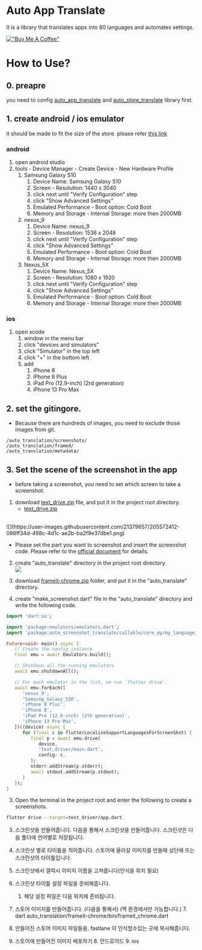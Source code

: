 # Auto App Translate

It is a library that translates apps into 80 languages and automates settings.

[!["Buy Me A Coffee"](https://www.buymeacoffee.com/assets/img/custom_images/orange_img.png)](https://www.buymeacoffee.com/melodysdren)

# How to Use?
## 0. preapre
you need to config [auto_app_translate](https://pub.dev/packages/auto_app_translate) and [auto_store_translate](https://pub.dev/packages/auto_store_translate) library first.

## 1. create android / ios emulator
it should be made to fit the size of the store. please refer [this link](https://appfollow.io/blog/app-store-and-google-play-screenshot-guidelines)
### android
1. open android studio
2. tools - Device Manager - Create Device - New Hardware Profile
   1. Samsung Galaxy S10 
      1. Device Name: Samsung Galaxy S10
      2. Screen - Resolution: 1440 x 3040
      3. click next until "Verify Configuration" step
      4. click "Show Advanced Settings"
      5. Emulated Performance - Boot option: Cold Boot
      6. Memory and Storage - Internal Storage: more then 2000MB
   2. nexus_9
      1. Device Name: nexus_9
      2. Screen - Resolution: 1536 x 2048
      3. click next until "Verify Configuration" step
      4. click "Show Advanced Settings"
      5. Emulated Performance - Boot option: Cold Boot
      6. Memory and Storage - Internal Storage: more then 2000MB
   3. Nexus_5X
      1. Device Name: Nexus_5X
      2. Screen - Resolution: 1080 x 1920
      3. click next until "Verify Configuration" step
      4. click "Show Advanced Settings"
      5. Emulated Performance - Boot option: Cold Boot
      6. Memory and Storage - Internal Storage: more then 2000MB

### ios
1. open xcode
   1. window in the menu bar 
   2. click "devices and simulators"
   3. click "Simulator" in the top left
   4. click "+" in the bottom left
   5. add
      1. iPhone 8
      2. iPhone 8 Plus
      3. iPad Pro (12.9-inch) (2rd generation)
      4. iPhone 13 Pro Max

## 2. set the gitingore.
- Because there are hundreds of images, you need to exclude those images from git.
```gitignore
/auto_translation/screenshots/
/auto_translation/framed/
/auto_translation/metadata/
```

## 3. Set the scene of the screenshot in the app
- before taking a screenshot, you need to set which screen to take a screenshot.
1. download [text_drive.zip](https://github.com/melodysdreamj/auto_screenshot_translate/files/10151335/test_driver.zip) file, and put it in the project root directory.
   - [text_drive.zip](https://github.com/melodysdreamj/auto_screenshot_translate/files/10151335/test_driver.zip)
<br/>
![](https://user-images.githubusercontent.com/21379657/205572412-098ff34d-498c-4d1c-ae2b-ba2f9e37dbe1.png)

- Please set the part you want to screenshot and insert the screenshot code. Please refer to the [official document](https://docs.flutter.dev/get-started/test-drive) for details.


2. create "auto_translate" directory in the project root directory.<br/>
![](https://user-images.githubusercontent.com/21379657/205582934-d8500e06-e918-49c8-b661-8801bff40848.png)

3. download [frameit-chrome.zip]() folder, and put it in the "auto_translate" directory.

4. create "make_screenshot.dart" file in the "auto_translate" directory and write the following code.
```dart
import 'dart:io';

import 'package:emulators/emulators.dart';
import 'package:auto_screenshot_translate/callable/core_my/my_language_code/entity/flutter_support_language_for_screenshot.dart';

Future<void> main() async {
   // Create the config instance
   final emu = await Emulators.build();

   // Shutdown all the running emulators
   await emu.shutdownAll();

   // For each emulator in the list, we run `flutter drive`.
   await emu.forEach([
      'nexus_9',
      'Samsung_Galaxy_S10',
      'iPhone 8 Plus',
      'iPhone 8',
      'iPad Pro (12.9-inch) (2th generation)',
      'iPhone 13 Pro Max',
   ])((device) async {
      for (final c in flutterLocalizeSupportLanguagesForScreenShot) {
         final p = await emu.drive(
            device,
            'test_driver/main.dart',
            config: c,
         );
         stderr.addStream(p.stderr);
         await stdout.addStream(p.stdout);
      }
   });
}
```


3. Open the terminal in the project root and enter the following to create a screenshots.
```bash
flutter drive --target=test_driver/app.dart
```

3. 스크린샷을 만들어줍니다.
   다음을 통해서 스크린샷을 만들어줍니다. 스크린샷은 다음 폴더에 언어별로 저장됩니다.

3. 스크린샷 별로 타이틀을 적어줍니다.
   스토어에 올라갈 이미지를 만들때 상단에 뜨는 스크린샷의 타이틀입니다.

4. 스크린샷에서 갤럭시 이미지 이름을 고쳐줍니다(인식을 위치 필요)
5. 스크린샷 타이틀 설정 파일을 준비해줍니다.
    1. 해당 설정 파일은 다음 위치에 준비됩니다.
6. 스토어 이미지를 만들어줍니다. (다음을 통해서) (맥 환경에서만 가능합니다.)
    7. dart auto_translation/frameit-chrome/bin/frameit_chrome.dart
7. 만들어진 스토어 이미지 파일들을, fastlane 이 인식할수있는 곳에 복사해줍니다.
7. 스토어에 만들어진 이미지 배포하기
    8. 안드로이드
    9. ios 